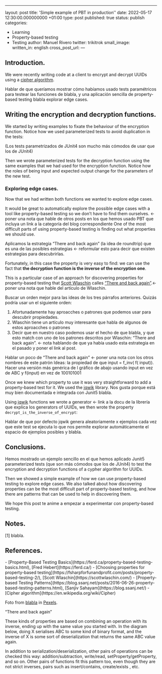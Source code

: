 ---
layout: post
title: 'Simple example of PBT in production’'
date: 2022-05-17 12:30:00.000000000 +01:00
type: post
published: true
status: publish
categories:
  - Learning
  - Property-based testing
  - Testing
author: Manuel Rivero
twitter: trikitrok
small_image:  
written_in: english
cross_post_url:
—

<h2>Introduction.</h2>

We were recently writing code at a client to encrypt and decrypt UUIDs using a [cipher algorithm](https://en.wikipedia.org/wiki/Cipher). 

Hablar de que queríamos mostrar cómo habíamos usado tests paramétricos para testear las funciones de blabla, y una aplicación sencilla de property-based testing blabla explorar edge cases.

<h2>Writing the encryption and decryption functions.</h2>

We started by writing examples to fixate the behaviour of the encryption function. Notice how we used parameterized tests to avoid duplication in the tests:

<script src="https://gist.github.com/trikitrok/7faba1ee6a9b03285fae19a87de2f226.js"></script>

(Los tests parametrizados de JUnit4 son mucho más cómodos de usar que los de JUnit4)

Then we wrote parameterized tests for the decryption function using the same examples that we had used for the encryption function. Notice how the roles of being input and expected output change for the parameters of the new test.

<script src="https://gist.github.com/trikitrok/c11eaad96e87903fb22a107cf0e71e3a.js"></script>

### Exploring edge cases.

Now that we had written both functions we wanted to explore edge cases. 

It would be great to automatically explore the possible edge cases with a tool like property-based testing so we don’t have to find them ourselves. <- poner una nota que hable de otros posts en los que hemos usado PBT que incluya un link a la categoría del blog correspondiente 
One of the most difficult parts of using property-based testing is finding out what properties we should use. 

Aplicamos la estrategia “There and back again” (la idea de roundtrip) que es una de las posibles estrategias <- reformular esto para decir que existen estrategias para descubrirlas. 

Fortunately, in this case the property is very easy to find: we can use the fact that **the decryption function is the inverse of the encryption one**. 

This is a particular case of an approach for discovering properties for property-based testing that [Scott Wlaschin](https://scottwlaschin.com/) calles  [“There and back again”](https://fsharpforfunandprofit.com/posts/property-based-testing-2/#there-and-back-again).<- poner una nota que hable del artículo de Wlaschin. 

Buscar un orden mejor para las ideas de los tres párrafos anteriores. Quizás podría usar un el siguiente orden:
1. Afortunadamente hay aproacches o patrones que podemos usar para descubrir propiedades.
2. Wlaschin tiene un artículo muy interesante que habla de algunos de estos aproacches o patrones
3. Decir que en nuestro caso podemos usar el hecho de que blabla, y que esto match con uno de los patrones descritos por Wlaschin: “There and back again”. <- nota hablando de que ya había usado esta estrategia en el pasado y poner el link al post.

Hablar un poco de “There and back again” <- poner una nota con los otros nombres de este patrón
Ideas:
la propiedad de que input = f_inv( f( input)).
Hacer una versión más genérica de l gráfico de abajo usando input en vez de ABC y f(input) en vez de 100101001


Once we knew which property to use it was very straightforward to add a property-based test for it. We used the [jqwik](https://jqwik.net/) library. Nos gusta porque está muy bien documentada e integrada con Junit5 blabla.

Using [jqwik](https://jqwik.net/) functions we wrote a generator <- link a la docu de la librería que explica los generators of UUIDs, we then wrote the property `decrypt_is_the_inverse_of_encrypt`:
 
<script src="https://gist.github.com/trikitrok/a98452753a1299bff9df2a8e7b8f370d.js"></script>

Hablar de que por defecto jqwik genera aleatoriamente x ejemplos cada vez que este test se ejecuta lo que nos permite explorar automáticamente el espacio de ejemplos posibles y blabla.

<h2>Conclusions.</h2>
Hemos mostrado un ejemplo sencillo en el que hemos aplicado Junit5 parameterized tests (que son más cómodos que los de JUnit4) to test the encryption and decryption functions of a cypher algorithm for UUIDs.

Then we showed a simple example of how we can use property-based testing to explore edge cases. We also talked about how discovering properties can be the most difficult part of property-based testing, and how there are patterns that can be used to help in discovering them.

We hope this post te anime a empezar a experimentar con property-based testing.

<h2>Notes.</h2>

<a name="nota1"></a> [1] blabla.

<h2>References.</h2>
- [Property-Based Testing Basics](https://ferd.ca/property-based-testing-basics.html), [Fred Hebert](https://ferd.ca/)
- [Choosing properties for property-based testing](https://fsharpforfunandprofit.com/posts/property-based-testing-2/), [Scott Wlaschin](https://scottwlaschin.com/)
- [Property-based Testing Patterns](https://blog.ssanj.net/posts/2016-06-26-property-based-testing-patterns.html), [Sanjiv Sahayam](https://blog.ssanj.net/)
- [Cipher algorithm](https://en.wikipedia.org/wiki/Cipher)

Foto from [blabla](blabla) in [Pexels](https://www.pexels.com).

“There and back again”

These kinds of properties are based on combining an operation with its inverse, ending up with the same value you started with.
In the diagram below, doing X serialises ABC to some kind of binary format, and the inverse of X is some sort of deserialization that returns the same ABC value again.

In addition to serialization/deserialization, other pairs of operations can be checked this way: addition/subtraction, write/read, setProperty/getProperty, and so on.
Other pairs of functions fit this pattern too, even though they are not strict inverses, pairs such as insert/contains, create/exists , etc.






